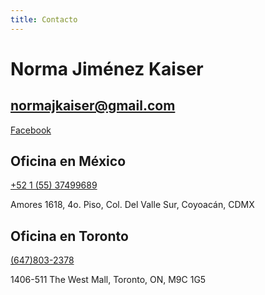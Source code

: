 ```yaml
---
title: Contacto
---
```


# Norma Jiménez Kaiser

## normajkaiser@gmail.com
[Facebook](https://www.facebook.com/Pensiones-M%C3%A9xico-600957133574453/?modal=admin_todo_tour)

## Oficina en México
[+52 1 (55) 37499689](tel:+5215537499689)

Amores 1618, 4o. Piso, Col. Del Valle Sur, Coyoacán, CDMX


## Oficina en Toronto

[(647)803-2378](tel:+6478032378)

1406-511 The West Mall, Toronto, ON, M9C 1G5




